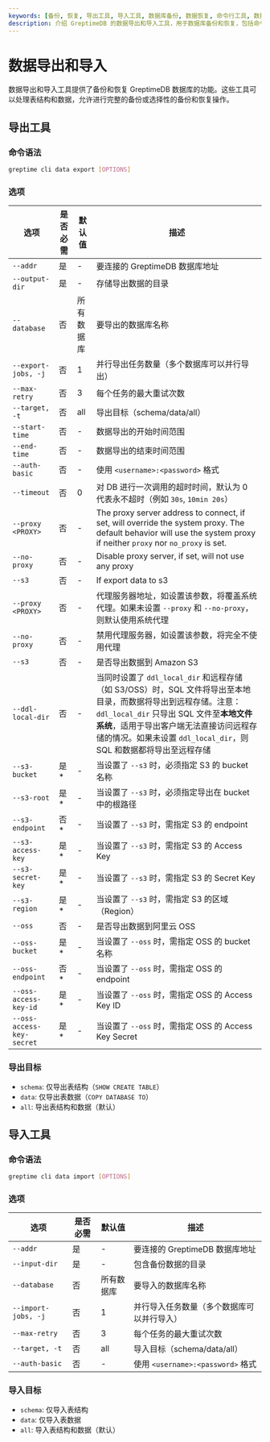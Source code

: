 ```yaml
---
keywords: [备份, 恢复, 导出工具, 导入工具, 数据库备份, 数据恢复, 命令行工具, 数据导出, 数据导入]
description: 介绍 GreptimeDB 的数据导出和导入工具，用于数据库备份和恢复，包括命令语法、选项。
---
```


# 数据导出和导入

数据导出和导入工具提供了备份和恢复 GreptimeDB 数据库的功能。这些工具可以处理表结构和数据，允许进行完整的备份或选择性的备份和恢复操作。

## 导出工具

### 命令语法
```bash
greptime cli data export [OPTIONS]
```

### 选项
| 选项                      | 是否必需 | 默认值     | 描述                                                                                                                                                                                                                                                                       |
| ------------------------- | -------- | ---------- | -------------------------------------------------------------------------------------------------------------------------------------------------------------------------------------------------------------------------------------------------------------------------- |
| `--addr`                  | 是       | -          | 要连接的 GreptimeDB 数据库地址                                                                                                                                                                                                                                             |
| `--output-dir`            | 是       | -          | 存储导出数据的目录                                                                                                                                                                                                                                                         |
| `--database`              | 否       | 所有数据库 | 要导出的数据库名称                                                                                                                                                                                                                                                         |
| `--export-jobs, -j`       | 否       | 1          | 并行导出任务数量（多个数据库可以并行导出）                                                                                                                                                                                                                                 |
| `--max-retry`             | 否       | 3          | 每个任务的最大重试次数                                                                                                                                                                                                                                                     |
| `--target, -t`            | 否       | all        | 导出目标（schema/data/all）                                                                                                                                                                                                                                                |
| `--start-time`            | 否       | -          | 数据导出的开始时间范围                                                                                                                                                                                                                                                     |
| `--end-time`              | 否       | -          | 数据导出的结束时间范围                                                                                                                                                                                                                                                     |
| `--auth-basic`            | 否       | -          | 使用 `<username>:<password>` 格式                                                                                                                                                                                                                                          |
| `--timeout`               | 否       | 0          | 对 DB 进行一次调用的超时时间，默认为 0 代表永不超时（例如 `30s`, `10min 20s`）                                                                                                                                                                                             |
| `--proxy <PROXY>`         | 否       | -          | The proxy server address to connect, if set, will override the system proxy. The default behavior will use the system proxy if neither `proxy` nor `no_proxy` is set.                                                                                                      |
| `--no-proxy`              | 否       | -          | Disable proxy server, if set, will not use any proxy                                                                                                                                                                                                                       |
| `--s3`                    | 否       | -          | If export data to s3                                                                                                                                                                                                                                                       |
| `--proxy <PROXY>`         | 否       | -          | 代理服务器地址，如设置该参数，将覆盖系统代理。如果未设置 `--proxy` 和 `--no-proxy`，则默认使用系统代理                                                                                                                                                                     |
| `--no-proxy`              | 否       | -          | 禁用代理服务器，如设置该参数，将完全不使用代理                                                                                                                                                                                                                             |
| `--s3`                    | 否       | -          | 是否导出数据到 Amazon S3                                                                                                                                                                                                                                                   |
| `--ddl-local-dir`         | 否       | -          | 当同时设置了 `ddl_local_dir` 和远程存储（如 S3/OSS）时，SQL 文件将导出至本地目录，而数据将导出到远程存储。注意：`ddl_local_dir` 只导出 SQL 文件至**本地文件系统**，适用于导出客户端无法直接访问远程存储的情况。如果未设置 `ddl_local_dir`，则 SQL 和数据都将导出至远程存储 |
| `--s3-bucket`             | 是\*     | -          | 当设置了 `--s3` 时，必须指定 S3 的 bucket 名称                                                                                                                                                                                                                             |
| `--s3-root`               | 是\*     | -          | 当设置了 `--s3` 时，必须指定导出在 bucket 中的根路径                                                                                                                                                                                                                       |
| `--s3-endpoint`           | 否\*     | -          | 当设置了 `--s3` 时，需指定 S3 的 endpoint                                                                                                                                                                                                                                  |
| `--s3-access-key`         | 是\*     | -          | 当设置了 `--s3` 时，需指定 S3 的 Access Key                                                                                                                                                                                                                                |
| `--s3-secret-key`         | 是\*     | -          | 当设置了 `--s3` 时，需指定 S3 的 Secret Key                                                                                                                                                                                                                                |
| `--s3-region`             | 是\*     | -          | 当设置了 `--s3` 时，需指定 S3 的区域（Region）                                                                                                                                                                                                                             |
| `--oss`                   | 否       | -          | 是否导出数据到阿里云 OSS                                                                                                                                                                                                                                                   |
| `--oss-bucket`            | 是\*     | -          | 当设置了 `--oss` 时，需指定 OSS 的 bucket 名称                                                                                                                                                                                                                             |
| `--oss-endpoint`          | 否\*     | -          | 当设置了 `--oss` 时，需指定 OSS 的 endpoint                                                                                                                                                                                                                                |
| `--oss-access-key-id`     | 是\*     | -          | 当设置了 `--oss` 时，需指定 OSS 的 Access Key ID                                                                                                                                                                                                                           |
| `--oss-access-key-secret` | 是\*     | -          | 当设置了 `--oss` 时，需指定 OSS 的 Access Key Secret                                                                                                                                                                                                                       |

### 导出目标
- `schema`: 仅导出表结构（`SHOW CREATE TABLE`）
- `data`: 仅导出表数据（`COPY DATABASE TO`）
- `all`: 导出表结构和数据（默认）

## 导入工具

### 命令语法
```bash
greptime cli data import [OPTIONS]
```

### 选项
| 选项                | 是否必需 | 默认值     | 描述                                       |
| ------------------- | -------- | ---------- | ------------------------------------------ |
| `--addr`            | 是       | -          | 要连接的 GreptimeDB 数据库地址             |
| `--input-dir`       | 是       | -          | 包含备份数据的目录                         |
| `--database`        | 否       | 所有数据库 | 要导入的数据库名称                         |
| `--import-jobs, -j` | 否       | 1          | 并行导入任务数量（多个数据库可以并行导入） |
| `--max-retry`       | 否       | 3          | 每个任务的最大重试次数                     |
| `--target, -t`      | 否       | all        | 导入目标（schema/data/all）                |
| `--auth-basic`      | 否       | -          | 使用 `<username>:<password>` 格式          |

### 导入目标
- `schema`: 仅导入表结构
- `data`: 仅导入表数据
- `all`: 导入表结构和数据（默认）